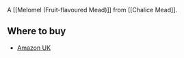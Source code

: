 A [[Melomel (Fruit-flavoured Mead)]] from [[Chalice Mead]].

## Where to buy

- [Amazon UK](https://amzn.to/2YQL27V)



